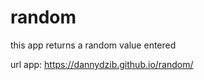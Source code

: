 # random
 this app returns a random value entered
 
 url app: https://dannydzib.github.io/random/
 
